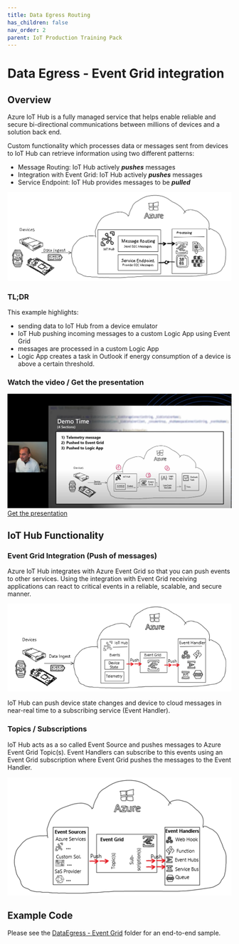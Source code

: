 ```yaml
---
title: Data Egress Routing
has_children: false
nav_order: 2
parent: IoT Production Training Pack
---
```


# Data Egress - Event Grid integration

## Overview

Azure IoT Hub is a fully managed service that helps enable reliable and secure bi-directional communications between millions of devices and a solution back end.

Custom functionality which processes data or messages sent from devices to IoT Hub can retrieve information using two different patterns:

* Message Routing: IoT Hub actively ***pushes*** messages
* Integration with Event Grid: IoT Hub actively ***pushes*** messages
* Service Endpoint: IoT Hub provides messages to be ***pulled***

![DataEgressOverview](img/DataEgressOverview.png)  

### TL;DR

This example highlights:

* sending data to IoT Hub from a device emulator
* IoT Hub pushing incoming messages to a custom Logic App using Event Grid
* messages are processed in a custom Logic App
* Logic App creates a task in Outlook if energy consumption of a device is above a certain threshold.

### Watch the video / Get the presentation

[![Watch the video](img/YTVideo.png)](https://www.youtube.com/watch?v=-vj3rMiZy2c)
[Get the presentation](media/IoTTrainingKit-DataEgress-EventGrid.pdf)

## IoT Hub Functionality

### Event Grid Integration (Push of messages)

Azure IoT Hub integrates with Azure Event Grid so that you can push events to other services. Using the integration with Event Grid receiving applications can react to critical events in a reliable, scalable, and secure manner.

![EventGridIntegration](img/EventGridIntegration.png)

IoT Hub can push device state changes and device to cloud messages in near-real time to a subscribing service (Event Handler).

### Topics / Subscriptions

IoT Hub acts as a so called Event Source and pushes messages to Azure Event Grid Topic(s). Event Handlers can subscribe to this events using an Event Grid subscription where Event Grid pushes the messages to the Event Handler.

![TopicsSubscription](img/TopicSubscription.png)

## Example Code

Please see the [DataEgress - Event Grid](https://github.com/Azure/IoTTrainingPack/tree/main/modules/DataEgress-101-EventGrid) folder for an end-to-end sample.

